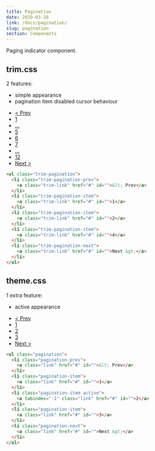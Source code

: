 ```yaml
---
title: Pagination
date: 2020-03-28
link: /docs/pagination/
slug: pagination
section: Components
---
```


Paging indicator component.

## trim.css
2 features:
- simple appearance
- pagination item disabled cursor behaviour

<ul class="trim-pagination m-2">
  <li class="trim-pagination-prev">
    <a class="trim-link" href="#" id="">&lt; Prev</a>
  </li>
  <li class="trim-pagination-item">
    <a class="trim-link" href="#" id="">1</a>
  </li>
  <li class="trim-pagination-item">
    <a class="trim-link" href="#" id="">...</a>
  </li>
  <li class="trim-pagination-item">
    <a class="trim-link" href="#" id="">5</a>
  </li>
  <li class="trim-pagination-item">
    <a class="trim-link" href="#" id="">6</a>
  </li>
  <li class="trim-pagination-item">
    <a class="trim-link" href="#" id="">7</a>
  </li>
  <li class="trim-pagination-item">
    <a class="trim-link" href="#" id="">...</a>
  </li>
  <li class="trim-pagination-item">
    <a class="trim-link" href="#" id="">12</a>
  </li>
  <li class="trim-pagination-next">
    <a class="trim-link" href="#" id="">Next &gt;</a>
  </li>
</ul>

```html {}
<ul class="trim-pagination">
  <li class="trim-pagination-prev">
    <a class="trim-link" href="#" id="">&lt; Prev</a>
  </li>
  <li class="trim-pagination-item">
    <a class="trim-link" href="#" id="">1</a>
  </li>
  <li class="trim-pagination-item">
    <a class="trim-link" href="#" id="">2</a>
  </li>
  <li class="trim-pagination-item">
    <a class="trim-link" href="#" id="">4</a>
  </li>
  <li class="trim-pagination-next">
    <a class="trim-link" href="#" id="">Next &gt;</a>
  </li>
</ul>
```

## theme.css
1 extra feature:
- active appearance

<ul class="pagination m-2">
  <li class="pagination-prev">
    <a class="link" href="#" id="">&lt; Prev</a>
  </li>
  <li class="pagination-item">
    <a class="link" href="#" id="">1</a>
  </li>
  <li class="pagination-item active">
    <a tabindex="-1" class="link" href="#" id="">2</a>
  </li>
  <li class="pagination-item">
    <a class="link" href="#" id="">3</a>
  </li>
  <li class="pagination-next">
    <a class="link" href="#" id="">Next &gt;</a>
  </li>
</ul>

```html {}
<ul class="pagination">
  <li class="pagination-prev">
    <a class="link" href="#" id="">&lt; Prev</a>
  </li>
  <li class="pagination-item">
    <a class="link" href="#" id="">1</a>
  </li>
  <li class="pagination-item active">
    <a tabindex="-1" class="link" href="#" id="">2</a>
  </li>
  <li class="pagination-item">
    <a class="link" href="#" id="">3</a>
  </li>
  <li class="pagination-next">
    <a class="link" href="#" id="">Next &gt;</a>
  </li>
</ul>
```
